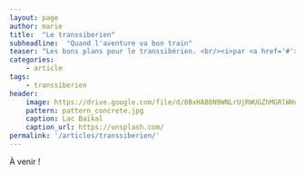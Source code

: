 ```yaml
---
layout: page
author: marie
title:  "Le transsiberien"
subheadline:  "Quand l'aventure va bon train"
teaser: "Les bons plans pour le transsibérien. <br/><i>par <a href='#'>Marie</a></i>"
categories:
    - article
tags:
    - transsiberien
header:
    image: https://drive.google.com/file/d/0BxHAB8N9WNLrUjRWUGZhMGRlWHc/view?usp=sharing
    pattern: pattern_concrete.jpg
    caption: Lac Baïkal
    caption_url: https://unsplash.com/
permalink: '/articles/transsiberien/'
---
```


À venir !
